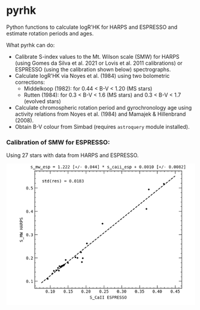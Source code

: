 # pyrhk
Python functions to calculate logR'HK for HARPS and ESPRESSO and estimate rotation periods and ages.

What pyrhk can do:
- Calibrate S-index values to the Mt. Wilson scale (SMW) for HARPS (using Gomes da Silva et al. 2021 or Lovis et al. 2011 calibrations) or ESPRESSO (using the calibration shown below) spectrographs.
- Calculate logR'HK via Noyes et al. (1984) using two bolometric corrections:
    - Middelkoop (1982): for 0.44 < B-V < 1.20 (MS stars)
    - Rutten (1984):  for 0.3 < B-V < 1.6 (MS stars) and 0.3 < B-V < 1.7 (evolved stars)
- Calculate chromospheric rotation period and gyrochronology age using activity relations from Noyes et al. (1984) and Mamajek & Hillenbrand (2008).
- Obtain B-V colour from Simbad (requires `astroquery` module installed).


### Calibration of SMW for ESPRESSO:

Using 27 stars with data from HARPS and ESPRESSO.


![SMW calibration for ESPRESSO](smw_espresso_cal_all.png "SMW ESPRESSO calibration")
